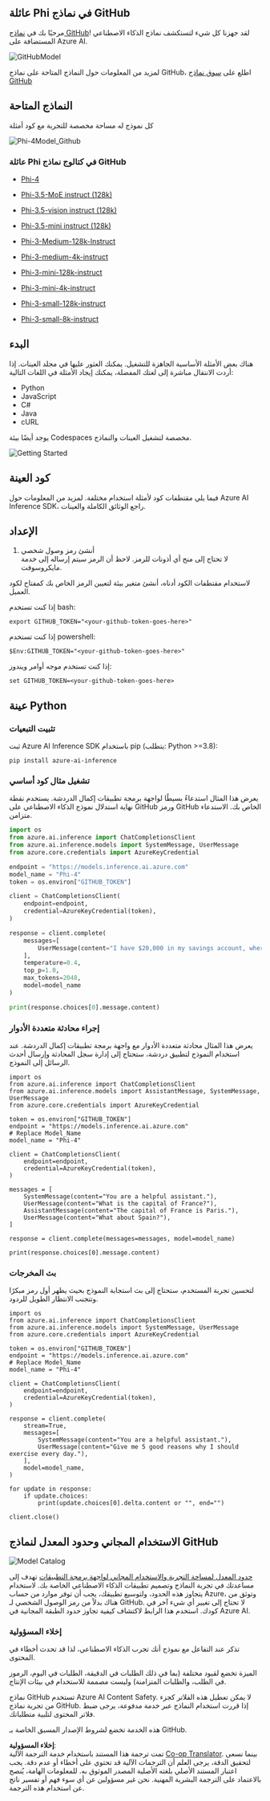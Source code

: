 <!--
CO_OP_TRANSLATOR_METADATA:
{
  "original_hash": "fb67a08b9fc911a10ed58081fadef416",
  "translation_date": "2025-07-16T18:57:09+00:00",
  "source_file": "md/01.Introduction/02/02.GitHubModel.md",
  "language_code": "ar"
}
-->
## عائلة Phi في نماذج GitHub

مرحبًا بك في [نماذج GitHub](https://github.com/marketplace/models)! لقد جهزنا كل شيء لتستكشف نماذج الذكاء الاصطناعي المستضافة على Azure AI.

![GitHubModel](../../../../../translated_images/GitHub_ModelCatalog.aa43c51c36454747ca1cc1ffa799db02cc66b4fb7e8495311701adb072442df8.ar.png)

لمزيد من المعلومات حول النماذج المتاحة على نماذج GitHub، اطلع على [سوق نماذج GitHub](https://github.com/marketplace/models)

## النماذج المتاحة

كل نموذج له مساحة مخصصة للتجربة مع كود أمثلة

![Phi-4Model_Github](../../../../../translated_images/GitHub_ModelPlay.cf6a9f1106e048535478f17ed0078551c3959884e4083eb62a895bb089dd831c.ar.png)

### عائلة Phi في كتالوج نماذج GitHub

- [Phi-4](https://github.com/marketplace/models/azureml/Phi-4)

- [Phi-3.5-MoE instruct (128k)](https://github.com/marketplace/models/azureml/Phi-3-5-MoE-instruct)

- [Phi-3.5-vision instruct (128k)](https://github.com/marketplace/models/azureml/Phi-3-5-vision-instruct)

- [Phi-3.5-mini instruct (128k)](https://github.com/marketplace/models/azureml/Phi-3-5-mini-instruct)

- [Phi-3-Medium-128k-Instruct](https://github.com/marketplace/models/azureml/Phi-3-medium-128k-instruct)

- [Phi-3-medium-4k-instruct](https://github.com/marketplace/models/azureml/Phi-3-medium-4k-instruct)

- [Phi-3-mini-128k-instruct](https://github.com/marketplace/models/azureml/Phi-3-mini-128k-instruct)

- [Phi-3-mini-4k-instruct](https://github.com/marketplace/models/azureml/Phi-3-mini-4k-instruct)

- [Phi-3-small-128k-instruct](https://github.com/marketplace/models/azureml/Phi-3-small-128k-instruct)

- [Phi-3-small-8k-instruct](https://github.com/marketplace/models/azureml/Phi-3-small-8k-instruct)

## البدء

هناك بعض الأمثلة الأساسية الجاهزة للتشغيل. يمكنك العثور عليها في مجلد العينات. إذا أردت الانتقال مباشرة إلى لغتك المفضلة، يمكنك إيجاد الأمثلة في اللغات التالية:

- Python  
- JavaScript  
- C#  
- Java  
- cURL  

يوجد أيضًا بيئة Codespaces مخصصة لتشغيل العينات والنماذج.

![Getting Started](../../../../../translated_images/GitHub_ModelGetStarted.150220a802da6fb67944ad93c1a4c7b8a9811e43d77879a149ecf54c02928c6b.ar.png)

## كود العينة

فيما يلي مقتطفات كود لأمثلة استخدام مختلفة. لمزيد من المعلومات حول Azure AI Inference SDK، راجع الوثائق الكاملة والعينات.

## الإعداد

1. أنشئ رمز وصول شخصي  
لا تحتاج إلى منح أي أذونات للرمز. لاحظ أن الرمز سيتم إرساله إلى خدمة مايكروسوفت.

لاستخدام مقتطفات الكود أدناه، أنشئ متغير بيئة لتعيين الرمز الخاص بك كمفتاح لكود العميل.

إذا كنت تستخدم bash:  
```
export GITHUB_TOKEN="<your-github-token-goes-here>"
```  
إذا كنت تستخدم powershell:  

```
$Env:GITHUB_TOKEN="<your-github-token-goes-here>"
```  

إذا كنت تستخدم موجه أوامر ويندوز:  

```
set GITHUB_TOKEN=<your-github-token-goes-here>
```  

## عينة Python

### تثبيت التبعيات  
ثبت Azure AI Inference SDK باستخدام pip (يتطلب: Python >=3.8):

```
pip install azure-ai-inference
```  
### تشغيل مثال كود أساسي

يعرض هذا المثال استدعاءً بسيطًا لواجهة برمجة تطبيقات إكمال الدردشة. يستخدم نقطة نهاية استدلال نموذج الذكاء الاصطناعي على GitHub ورمز GitHub الخاص بك. الاستدعاء متزامن.

```python
import os
from azure.ai.inference import ChatCompletionsClient
from azure.ai.inference.models import SystemMessage, UserMessage
from azure.core.credentials import AzureKeyCredential

endpoint = "https://models.inference.ai.azure.com"
model_name = "Phi-4"
token = os.environ["GITHUB_TOKEN"]

client = ChatCompletionsClient(
    endpoint=endpoint,
    credential=AzureKeyCredential(token),
)

response = client.complete(
    messages=[
        UserMessage(content="I have $20,000 in my savings account, where I receive a 4% profit per year and payments twice a year. Can you please tell me how long it will take for me to become a millionaire? Also, can you please explain the math step by step as if you were explaining it to an uneducated person?"),
    ],
    temperature=0.4,
    top_p=1.0,
    max_tokens=2048,
    model=model_name
)

print(response.choices[0].message.content)
```

### إجراء محادثة متعددة الأدوار

يعرض هذا المثال محادثة متعددة الأدوار مع واجهة برمجة تطبيقات إكمال الدردشة. عند استخدام النموذج لتطبيق دردشة، ستحتاج إلى إدارة سجل المحادثة وإرسال أحدث الرسائل إلى النموذج.

```
import os
from azure.ai.inference import ChatCompletionsClient
from azure.ai.inference.models import AssistantMessage, SystemMessage, UserMessage
from azure.core.credentials import AzureKeyCredential

token = os.environ["GITHUB_TOKEN"]
endpoint = "https://models.inference.ai.azure.com"
# Replace Model_Name
model_name = "Phi-4"

client = ChatCompletionsClient(
    endpoint=endpoint,
    credential=AzureKeyCredential(token),
)

messages = [
    SystemMessage(content="You are a helpful assistant."),
    UserMessage(content="What is the capital of France?"),
    AssistantMessage(content="The capital of France is Paris."),
    UserMessage(content="What about Spain?"),
]

response = client.complete(messages=messages, model=model_name)

print(response.choices[0].message.content)
```

### بث المخرجات

لتحسين تجربة المستخدم، ستحتاج إلى بث استجابة النموذج بحيث يظهر أول رمز مبكرًا وتتجنب الانتظار الطويل للردود.

```
import os
from azure.ai.inference import ChatCompletionsClient
from azure.ai.inference.models import SystemMessage, UserMessage
from azure.core.credentials import AzureKeyCredential

token = os.environ["GITHUB_TOKEN"]
endpoint = "https://models.inference.ai.azure.com"
# Replace Model_Name
model_name = "Phi-4"

client = ChatCompletionsClient(
    endpoint=endpoint,
    credential=AzureKeyCredential(token),
)

response = client.complete(
    stream=True,
    messages=[
        SystemMessage(content="You are a helpful assistant."),
        UserMessage(content="Give me 5 good reasons why I should exercise every day."),
    ],
    model=model_name,
)

for update in response:
    if update.choices:
        print(update.choices[0].delta.content or "", end="")

client.close()
```

## الاستخدام المجاني وحدود المعدل لنماذج GitHub

![Model Catalog](../../../../../translated_images/GitHub_Model.ca6c125cb3117d0ea7c2e204b066ee4619858d28e7b1a419c262443c5e9a2d5b.ar.png)

[حدود المعدل لمساحة التجربة والاستخدام المجاني لواجهة برمجة التطبيقات](https://docs.github.com/en/github-models/prototyping-with-ai-models#rate-limits) تهدف إلى مساعدتك في تجربة النماذج وتصميم تطبيقات الذكاء الاصطناعي الخاصة بك. لاستخدام يتجاوز هذه الحدود، ولتوسيع تطبيقك، يجب أن توفر موارد من حساب Azure، وتوثق من هناك بدلاً من رمز الوصول الشخصي لـ GitHub. لا تحتاج إلى تغيير أي شيء آخر في كودك. استخدم هذا الرابط لاكتشاف كيفية تجاوز حدود الطبقة المجانية في Azure AI.

### إخلاء المسؤولية

تذكر عند التفاعل مع نموذج أنك تجرب الذكاء الاصطناعي، لذا قد تحدث أخطاء في المحتوى.

الميزة تخضع لقيود مختلفة (بما في ذلك الطلبات في الدقيقة، الطلبات في اليوم، الرموز في الطلب، والطلبات المتزامنة) وليست مصممة للاستخدام في بيئات الإنتاج.

نماذج GitHub تستخدم Azure AI Content Safety. لا يمكن تعطيل هذه الفلاتر كجزء من تجربة نماذج GitHub. إذا قررت استخدام النماذج عبر خدمة مدفوعة، يرجى ضبط فلاتر المحتوى لتلبية متطلباتك.

هذه الخدمة تخضع لشروط الإصدار المسبق الخاصة بـ GitHub.

**إخلاء المسؤولية**:  
تمت ترجمة هذا المستند باستخدام خدمة الترجمة الآلية [Co-op Translator](https://github.com/Azure/co-op-translator). بينما نسعى لتحقيق الدقة، يرجى العلم أن الترجمات الآلية قد تحتوي على أخطاء أو عدم دقة. يجب اعتبار المستند الأصلي بلغته الأصلية المصدر الموثوق به. للمعلومات الهامة، يُنصح بالاعتماد على الترجمة البشرية المهنية. نحن غير مسؤولين عن أي سوء فهم أو تفسير ناتج عن استخدام هذه الترجمة.